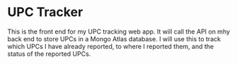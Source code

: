 # UPC Tracker 

This is the front end for my UPC tracking web app.  It will call the API on mhy back end to store UPCs in a Mongo Atlas database.
I will use this to track which UPCs I have already reported, to where I reported them, and the status of the reported UPCs.